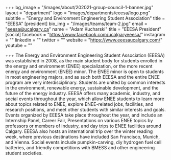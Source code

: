 +++
bg_image = "/images/about/202021-group-council-1-banner.jpg"
layout = "department"
logo = "images/departments/eeesa/logo.png"
subtitle = "Energy and Environment Engineering Student Association"
title = "EEESA"
[president]
bio_img = "/images/teams/team-2.jpg"
email = "eeesa@ucalgary.ca"
name = "Adam Kucharski"
title = "EEESA President"
[social]
facebook = "https://www.facebook.com/ucalgaryeeesa/"
instagram = ""
linkedin = ""
twitter = ""
website = "https://www.eeesaucalgary.com/"
youtube = ""

+++
The Energy and Environment Engineering Student Association (EEESA) was established in 2008, as the main student body for students enrolled in the energy and environment (ENEE) specialization, or the more recent energy and environment (ENEE) minor. The ENEE minor is open to students in most engineering majors, and as such both EEESA and the entire ENEE program are very interdisciplinary. Students are united by common interests in the environment, renewable energy, sustainable development, and the future of the energy industry.  EEESA offers many academic, industry, and social events throughout the year, which allow ENEE students to learn more about topics related to ENEE, explore ENEE-related jobs, facilities, and research positions, and meet other students with similar interests and goals. Events organized by EEESA take place throughout the year, and include an Internship Panel, Career Fair,  Presentations on various ENEE topics by professors or members of industry, and day trips to ENEE facilities around Calgary. EEESA also hosts an international trip over the winter reading week, where previous destinations have included San Francisco, Munich, and Vienna. Social events include pumpkin-carving, diy hydrogen fuel cell batteries, and friendly competitions with BMESS and other engineering student societies.